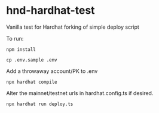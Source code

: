 # hnd-hardhat-test
Vanilla test for Hardhat forking of simple deploy script

To run:

`npm install`

`cp .env.sample .env`

Add a throwaway account/PK to .env

`npx hardhat compile`

Alter the mainnet/testnet urls in hardhat.config.ts if desired.

`npx hardhat run deploy.ts`
